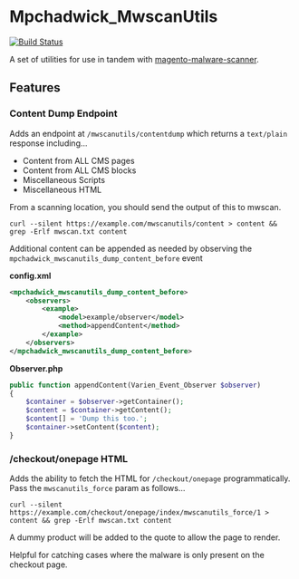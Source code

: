 # Mpchadwick_MwscanUtils

[![Build Status](https://travis-ci.org/mpchadwick/Mpchadwick_MwscanUtils.svg?branch=master)](https://travis-ci.org/mpchadwick/Mpchadwick_MwscanUtils)

A set of utilities for use in tandem with [magento-malware-scanner](https://github.com/gwillem/magento-malware-scanner).

## Features

### Content Dump Endpoint

Adds an endpoint at `/mwscanutils/contentdump` which returns a `text/plain` response including...

- Content from ALL CMS pages
- Content from ALL CMS blocks
- Miscellaneous Scripts
- Miscellaneous HTML

From a scanning location, you should send the output of this to mwscan.

```
curl --silent https://example.com/mwscanutils/content > content && grep -Erlf mwscan.txt content
```

Additional content can be appended as needed by observing the `mpchadwick_mwscanutils_dump_content_before` event

**config.xml**

```xml
<mpchadwick_mwscanutils_dump_content_before>
    <observers>
        <example>
            <model>example/observer</model>
            <method>appendContent</method>
        </example>
    </observers>
</mpchadwick_mwscanutils_dump_content_before>
```

**Observer.php**

```php
public function appendContent(Varien_Event_Observer $observer)
{
    $container = $observer->getContainer();
    $content = $container->getContent();
    $content[] = 'Dump this too.';
    $container->setContent($content);
}
```

### /checkout/onepage HTML

Adds the ability to fetch the HTML for `/checkout/onepage` programmatically. Pass the `mwscanutils_force` param as follows...

```
curl --silent https://example.com/checkout/onepage/index/mwscanutils_force/1 > content && grep -Erlf mwscan.txt content
```

A dummy product will be added to the quote to allow the page to render.

Helpful for catching cases where the malware is only present on the checkout page.

